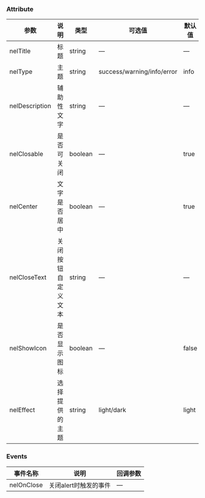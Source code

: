 ### Attribute

| 参数           | 说明               | 类型    | 可选值                     | 默认值 |
| -------------- | ------------------ | ------- | -------------------------- | ------ |
| nelTitle       | 标题               | string  | —                          | —      |
| nelType        | 主题               | string  | success/warning/info/error | info   |
| nelDescription | 辅助性文字         | string  | —                          | —      |
| nelClosable    | 是否可关闭         | boolean | —                          | true   |
| nelCenter      | 文字是否居中       | boolean | —                          | true   |
| nelCloseText   | 关闭按钮自定义文本 | string  | —                          | —      |
| nelShowIcon    | 是否显示图标       | boolean | —                          | false  |
| nelEffect      | 选择提供的主题     | string  | light/dark                 | light  |

### Events


| 事件名称   | 说明                  | 回调参数 |
| ---------- | --------------------- | -------- |
| nelOnClose | 关闭alert时触发的事件 | —        |
